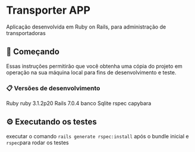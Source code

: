 # Transporter APP

Aplicação desenvolvida em Ruby on Rails, para administração de transportadoras

## 🚀 Começando

Essas instruções permitirão que você obtenha uma cópia do projeto em operação na sua máquina local para fins de desenvolvimento e teste.

### 📋 Versões de desenvolvimento

Ruby ruby 3.1.2p20
Rails 7.0.4
banco Sqlite
rspec
capybara

## ⚙️ Executando os testes

executar o comando `rails generate rspec:install` após o bundle inicial e `rspec`para rodar os testes